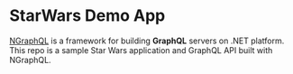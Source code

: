 # StarWars Demo App
[NGraphQL](https://github.com/rivantsov/ngraphql) is a framework for building **GraphQL** servers on .NET platform. 
This repo is a sample Star Wars application and GraphQL API built with NGraphQL. 

